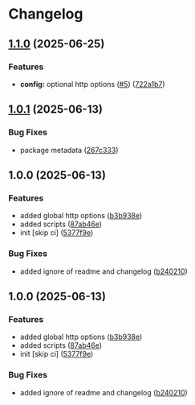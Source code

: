 # Changelog

## [1.1.0](https://github.com/OGS-GmbH/ngx-translate/compare/v1.0.1...v1.1.0) (2025-06-25)


### Features

* **config:** optional http options ([#5](https://github.com/OGS-GmbH/ngx-translate/issues/5)) ([722a1b7](https://github.com/OGS-GmbH/ngx-translate/commit/722a1b7f551812def0d6ed506c397c0cf29bda0f))

## [1.0.1](https://github.com/OGS-GmbH/ngx-translate/compare/v1.0.0...v1.0.1) (2025-06-13)


### Bug Fixes

* package metadata ([267c333](https://github.com/OGS-GmbH/ngx-translate/commit/267c33317eabc508c975939a7b2dd1e108cd57a3))

## 1.0.0 (2025-06-13)


### Features

* added global http options ([b3b938e](https://github.com/OGS-GmbH/ngx-translate/commit/b3b938e0f1099ff11a01cde3ebf9b3409b409d57))
* added scripts ([87ab46e](https://github.com/OGS-GmbH/ngx-translate/commit/87ab46e3936ad04cde47d895536ab431e6cf9c60))
* init [skip ci] ([5377f9e](https://github.com/OGS-GmbH/ngx-translate/commit/5377f9e3847b593f61430c9532649237c117a64b))


### Bug Fixes

* added ignore of readme and changelog ([b240210](https://github.com/OGS-GmbH/ngx-translate/commit/b240210f4fca39292a539c87e1a79549388dda0d))

## 1.0.0 (2025-06-13)


### Features

* added global http options ([b3b938e](https://github.com/OGS-GmbH/ngx-translate/commit/b3b938e0f1099ff11a01cde3ebf9b3409b409d57))
* added scripts ([87ab46e](https://github.com/OGS-GmbH/ngx-translate/commit/87ab46e3936ad04cde47d895536ab431e6cf9c60))
* init [skip ci] ([5377f9e](https://github.com/OGS-GmbH/ngx-translate/commit/5377f9e3847b593f61430c9532649237c117a64b))


### Bug Fixes

* added ignore of readme and changelog ([b240210](https://github.com/OGS-GmbH/ngx-translate/commit/b240210f4fca39292a539c87e1a79549388dda0d))
